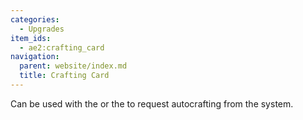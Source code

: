 ```yaml
---
categories:
  - Upgrades
item_ids:
  - ae2:crafting_card
navigation:
  parent: website/index.md
  title: Crafting Card
---
```


Can be used with the <ItemLink id="interface"/>
or the <ItemLink id="export_bus"/> to request
autocrafting from the system.
